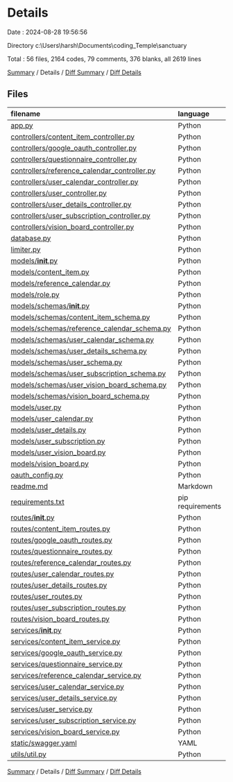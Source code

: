# Details

Date : 2024-08-28 19:56:56

Directory c:\\Users\\harsh\\Documents\\coding_Temple\\sanctuary

Total : 56 files,  2164 codes, 79 comments, 376 blanks, all 2619 lines

[Summary](results.md) / Details / [Diff Summary](diff.md) / [Diff Details](diff-details.md)

## Files
| filename | language | code | comment | blank | total |
| :--- | :--- | ---: | ---: | ---: | ---: |
| [app.py](/app.py) | Python | 108 | 17 | 28 | 153 |
| [controllers/content_item_controller.py](/controllers/content_item_controller.py) | Python | 25 | 0 | 4 | 29 |
| [controllers/google_oauth_controller.py](/controllers/google_oauth_controller.py) | Python | 10 | 0 | 3 | 13 |
| [controllers/questionnaire_controller.py](/controllers/questionnaire_controller.py) | Python | 14 | 0 | 3 | 17 |
| [controllers/reference_calendar_controller.py](/controllers/reference_calendar_controller.py) | Python | 34 | 2 | 6 | 42 |
| [controllers/user_calendar_controller.py](/controllers/user_calendar_controller.py) | Python | 29 | 0 | 5 | 34 |
| [controllers/user_controller.py](/controllers/user_controller.py) | Python | 34 | 0 | 5 | 39 |
| [controllers/user_details_controller.py](/controllers/user_details_controller.py) | Python | 23 | 0 | 4 | 27 |
| [controllers/user_subscription_controller.py](/controllers/user_subscription_controller.py) | Python | 10 | 0 | 2 | 12 |
| [controllers/vision_board_controller.py](/controllers/vision_board_controller.py) | Python | 46 | 0 | 9 | 55 |
| [database.py](/database.py) | Python | 9 | 0 | 4 | 13 |
| [limiter.py](/limiter.py) | Python | 5 | 1 | 1 | 7 |
| [models/__init__.py](/models/__init__.py) | Python | 3 | 0 | 2 | 5 |
| [models/content_item.py](/models/content_item.py) | Python | 22 | 0 | 5 | 27 |
| [models/reference_calendar.py](/models/reference_calendar.py) | Python | 9 | 0 | 4 | 13 |
| [models/role.py](/models/role.py) | Python | 8 | 0 | 4 | 12 |
| [models/schemas/__init__.py](/models/schemas/__init__.py) | Python | 2 | 1 | 2 | 5 |
| [models/schemas/content_item_schema.py](/models/schemas/content_item_schema.py) | Python | 12 | 0 | 3 | 15 |
| [models/schemas/reference_calendar_schema.py](/models/schemas/reference_calendar_schema.py) | Python | 7 | 0 | 3 | 10 |
| [models/schemas/user_calendar_schema.py](/models/schemas/user_calendar_schema.py) | Python | 8 | 0 | 3 | 11 |
| [models/schemas/user_details_schema.py](/models/schemas/user_details_schema.py) | Python | 12 | 0 | 3 | 15 |
| [models/schemas/user_schema.py](/models/schemas/user_schema.py) | Python | 31 | 1 | 8 | 40 |
| [models/schemas/user_subscription_schema.py](/models/schemas/user_subscription_schema.py) | Python | 7 | 0 | 3 | 10 |
| [models/schemas/user_vision_board_schema.py](/models/schemas/user_vision_board_schema.py) | Python | 7 | 0 | 3 | 10 |
| [models/schemas/vision_board_schema.py](/models/schemas/vision_board_schema.py) | Python | 8 | 0 | 3 | 11 |
| [models/user.py](/models/user.py) | Python | 27 | 0 | 6 | 33 |
| [models/user_calendar.py](/models/user_calendar.py) | Python | 10 | 0 | 4 | 14 |
| [models/user_details.py](/models/user_details.py) | Python | 22 | 0 | 5 | 27 |
| [models/user_subscription.py](/models/user_subscription.py) | Python | 12 | 0 | 5 | 17 |
| [models/user_vision_board.py](/models/user_vision_board.py) | Python | 12 | 0 | 5 | 17 |
| [models/vision_board.py](/models/vision_board.py) | Python | 16 | 0 | 5 | 21 |
| [oauth_config.py](/oauth_config.py) | Python | 16 | 29 | 12 | 57 |
| [readme.md](/readme.md) | Markdown | 271 | 0 | 34 | 305 |
| [requirements.txt](/requirements.txt) | pip requirements | 41 | 0 | 1 | 42 |
| [routes/__init__.py](/routes/__init__.py) | Python | 0 | 0 | 1 | 1 |
| [routes/content_item_routes.py](/routes/content_item_routes.py) | Python | 6 | 0 | 3 | 9 |
| [routes/google_oauth_routes.py](/routes/google_oauth_routes.py) | Python | 5 | 0 | 3 | 8 |
| [routes/questionnaire_routes.py](/routes/questionnaire_routes.py) | Python | 5 | 0 | 3 | 8 |
| [routes/reference_calendar_routes.py](/routes/reference_calendar_routes.py) | Python | 8 | 1 | 3 | 12 |
| [routes/user_calendar_routes.py](/routes/user_calendar_routes.py) | Python | 7 | 4 | 6 | 17 |
| [routes/user_details_routes.py](/routes/user_details_routes.py) | Python | 6 | 0 | 3 | 9 |
| [routes/user_routes.py](/routes/user_routes.py) | Python | 9 | 1 | 3 | 13 |
| [routes/user_subscription_routes.py](/routes/user_subscription_routes.py) | Python | 4 | 0 | 3 | 7 |
| [routes/vision_board_routes.py](/routes/vision_board_routes.py) | Python | 9 | 0 | 3 | 12 |
| [services/__init__.py](/services/__init__.py) | Python | 0 | 0 | 1 | 1 |
| [services/content_item_service.py](/services/content_item_service.py) | Python | 49 | 0 | 10 | 59 |
| [services/google_oauth_service.py](/services/google_oauth_service.py) | Python | 27 | 0 | 7 | 34 |
| [services/questionnaire_service.py](/services/questionnaire_service.py) | Python | 16 | 2 | 6 | 24 |
| [services/reference_calendar_service.py](/services/reference_calendar_service.py) | Python | 53 | 3 | 15 | 71 |
| [services/user_calendar_service.py](/services/user_calendar_service.py) | Python | 87 | 4 | 17 | 108 |
| [services/user_details_service.py](/services/user_details_service.py) | Python | 46 | 2 | 11 | 59 |
| [services/user_service.py](/services/user_service.py) | Python | 61 | 11 | 18 | 90 |
| [services/user_subscription_service.py](/services/user_subscription_service.py) | Python | 22 | 0 | 5 | 27 |
| [services/vision_board_service.py](/services/vision_board_service.py) | Python | 39 | 0 | 9 | 48 |
| [static/swagger.yaml](/static/swagger.yaml) | YAML | 722 | 0 | 38 | 760 |
| [utils/util.py](/utils/util.py) | Python | 73 | 0 | 11 | 84 |

[Summary](results.md) / Details / [Diff Summary](diff.md) / [Diff Details](diff-details.md)